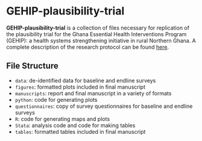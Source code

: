 GEHIP-plausibility-trial
========================

**GEHIP-plausibility-trial** is a collection of files necessary for replication
of the plausibility trial for the Ghana Essential Health Interventions Program
(GEHIP): a health systems strengthening initiative in rural Northern Ghana. A
complete description of the research protocol can be found [here](http://bit.ly/1LjXJXk).

## File Structure
- `data`: de-identified data for baseline and endline surveys
- `figures`: formatted plots included in final manuscript
- `manuscripts`: report and final manuscript in a variety of formats
- `python`: code for generating plots
- `questionnaires`: copy of survey questionnaires for baseline and endline surveys
- `R`: code for generating maps and plots
- `Stata`: analysis code and code for making tables
- `tables`: formatted tables included in final manuscript

